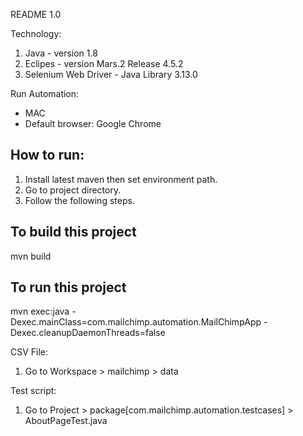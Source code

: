 README 1.0

Technology:
1. Java - version 1.8
2. Eclipes - version Mars.2 Release 4.5.2
3. Selenium Web Driver - Java Library 3.13.0

Run Automation:
- MAC
- Default browser: Google Chrome

How to run:
----------
1. Install latest maven then set environment path.
2. Go to project directory.
3. Follow the following steps.


To build this project
---------------------
mvn build

To run this project
-------------------
mvn exec:java -Dexec.mainClass=com.mailchimp.automation.MailChimpApp -Dexec.cleanupDaemonThreads=false


CSV File:
1. Go to Workspace > mailchimp > data

Test script:
1. Go to Project > package[com.mailchimp.automation.testcases] > AboutPageTest.java